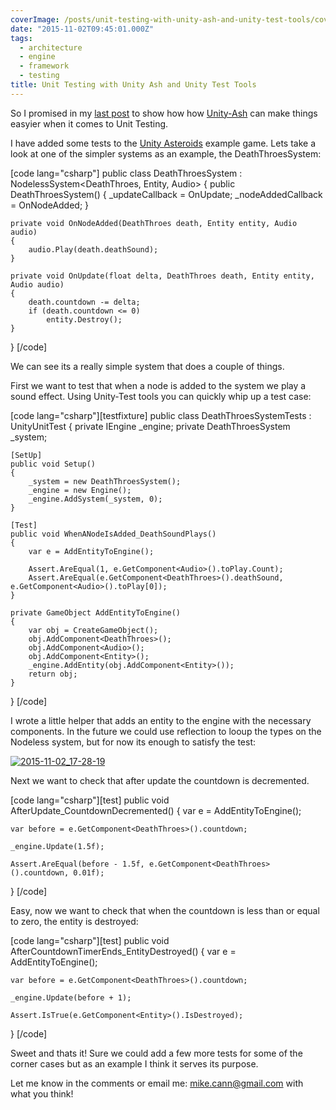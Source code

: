 ```yaml
---
coverImage: /posts/unit-testing-with-unity-ash-and-unity-test-tools/cover.jpg
date: "2015-11-02T09:45:01.000Z"
tags:
  - architecture
  - engine
  - framework
  - testing
title: Unit Testing with Unity Ash and Unity Test Tools
---
```


So I promised in my [last post](https://www.mikecann.co.uk/programming/unity-ash-a-different-way-of-thinking-about-making-games-in-unity/) to show how how [Unity-Ash](https://github.com/mikecann/Unity-Ash) can make things easyier when it comes to Unit Testing.

<!-- more -->

I have added some tests to the [Unity Asteroids](https://github.com/mikecann/UnityAshteroids) example game. Lets take a look at one of the simpler systems as an example, the DeathThroesSystem:

[code lang="csharp"]
public class DeathThroesSystem : NodelessSystem<DeathThroes, Entity, Audio>
{
public DeathThroesSystem()
{
\_updateCallback = OnUpdate;
\_nodeAddedCallback = OnNodeAdded;
}

    private void OnNodeAdded(DeathThroes death, Entity entity, Audio audio)
    {
        audio.Play(death.deathSound);
    }

    private void OnUpdate(float delta, DeathThroes death, Entity entity, Audio audio)
    {
        death.countdown -= delta;
        if (death.countdown <= 0)
            entity.Destroy();
    }

}
[/code]

We can see its a really simple system that does a couple of things.

First we want to test that when a node is added to the system we play a sound effect. Using Unity-Test tools you can quickly whip up a test case:

[code lang="csharp"][testfixture]
public class DeathThroesSystemTests : UnityUnitTest
{
private IEngine \_engine;
private DeathThroesSystem \_system;

    [SetUp]
    public void Setup()
    {
        _system = new DeathThroesSystem();
        _engine = new Engine();
        _engine.AddSystem(_system, 0);
    }

    [Test]
    public void WhenANodeIsAdded_DeathSoundPlays()
    {
        var e = AddEntityToEngine();

        Assert.AreEqual(1, e.GetComponent<Audio>().toPlay.Count);
        Assert.AreEqual(e.GetComponent<DeathThroes>().deathSound, e.GetComponent<Audio>().toPlay[0]);
    }

    private GameObject AddEntityToEngine()
    {
        var obj = CreateGameObject();
        obj.AddComponent<DeathThroes>();
        obj.AddComponent<Audio>();
        obj.AddComponent<Entity>();
        _engine.AddEntity(obj.AddComponent<Entity>());
        return obj;
    }

}
[/code]

I wrote a little helper that adds an entity to the engine with the necessary components. In the future we could use reflection to looup the types on the Nodeless system, but for now its enough to satisfy the test:

[![2015-11-02_17-28-19](https://www.mikecann.co.uk/wp-content/uploads/2015/11/2015-11-02_17-28-19.png)](https://www.mikecann.co.uk/wp-content/uploads/2015/11/2015-11-02_17-28-19.png)

Next we want to check that after update the countdown is decremented.

[code lang="csharp"][test]
public void AfterUpdate_CountdownDecremented()
{
var e = AddEntityToEngine();

    var before = e.GetComponent<DeathThroes>().countdown;

    _engine.Update(1.5f);

    Assert.AreEqual(before - 1.5f, e.GetComponent<DeathThroes>().countdown, 0.01f);

}
[/code]

Easy, now we want to check that when the countdown is less than or equal to zero, the entity is destroyed:

[code lang="csharp"][test]
public void AfterCountdownTimerEnds_EntityDestroyed()
{
var e = AddEntityToEngine();

    var before = e.GetComponent<DeathThroes>().countdown;

    _engine.Update(before + 1);

    Assert.IsTrue(e.GetComponent<Entity>().IsDestroyed);

}
[/code]

Sweet and thats it! Sure we could add a few more tests for some of the corner cases but as an example I think it serves its purpose.

Let me know in the comments or email me: mike.cann@gmail.com with what you think!
